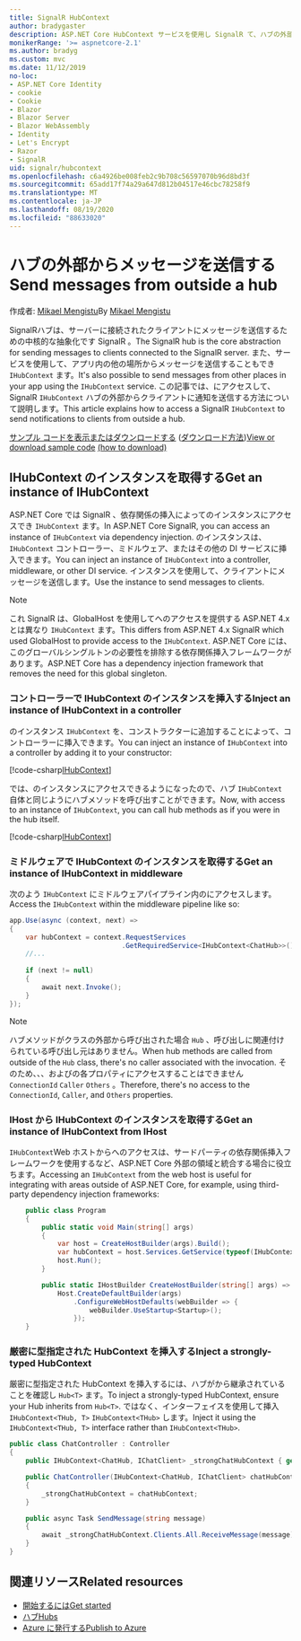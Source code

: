 ```yaml
---
title: SignalR HubContext
author: bradygaster
description: ASP.NET Core HubContext サービスを使用し SignalR て、ハブの外部からクライアントに通知を送信する方法について説明します。
monikerRange: '>= aspnetcore-2.1'
ms.author: bradyg
ms.custom: mvc
ms.date: 11/12/2019
no-loc:
- ASP.NET Core Identity
- cookie
- Cookie
- Blazor
- Blazor Server
- Blazor WebAssembly
- Identity
- Let's Encrypt
- Razor
- SignalR
uid: signalr/hubcontext
ms.openlocfilehash: c6a4926be008feb2c9b708c56597070b96d8bd3f
ms.sourcegitcommit: 65add17f74a29a647d812b04517e46cbc78258f9
ms.translationtype: MT
ms.contentlocale: ja-JP
ms.lasthandoff: 08/19/2020
ms.locfileid: "88633020"
---
```

# <a name="send-messages-from-outside-a-hub"></a><span data-ttu-id="9e93b-103">ハブの外部からメッセージを送信する</span><span class="sxs-lookup"><span data-stu-id="9e93b-103">Send messages from outside a hub</span></span>

<span data-ttu-id="9e93b-104">作成者: [Mikael Mengistu](https://twitter.com/MikaelM_12)</span><span class="sxs-lookup"><span data-stu-id="9e93b-104">By [Mikael Mengistu](https://twitter.com/MikaelM_12)</span></span>

<span data-ttu-id="9e93b-105">SignalRハブは、サーバーに接続されたクライアントにメッセージを送信するための中核的な抽象化です SignalR 。</span><span class="sxs-lookup"><span data-stu-id="9e93b-105">The SignalR hub is the core abstraction for sending messages to clients connected to the SignalR server.</span></span> <span data-ttu-id="9e93b-106">また、サービスを使用して、アプリ内の他の場所からメッセージを送信することもでき `IHubContext` ます。</span><span class="sxs-lookup"><span data-stu-id="9e93b-106">It's also possible to send messages from other places in your app using the `IHubContext` service.</span></span> <span data-ttu-id="9e93b-107">この記事では、にアクセスして、 SignalR `IHubContext` ハブの外部からクライアントに通知を送信する方法について説明します。</span><span class="sxs-lookup"><span data-stu-id="9e93b-107">This article explains how to access a SignalR `IHubContext` to send notifications to clients from outside a hub.</span></span>

<span data-ttu-id="9e93b-108">[サンプル コードを表示またはダウンロードする](https://github.com/dotnet/AspNetCore.Docs/tree/master/aspnetcore/signalr/hubcontext/sample/) ([ダウンロード方法](xref:index#how-to-download-a-sample))</span><span class="sxs-lookup"><span data-stu-id="9e93b-108">[View or download sample code](https://github.com/dotnet/AspNetCore.Docs/tree/master/aspnetcore/signalr/hubcontext/sample/) [(how to download)](xref:index#how-to-download-a-sample)</span></span>

## <a name="get-an-instance-of-ihubcontext"></a><span data-ttu-id="9e93b-109">IHubContext のインスタンスを取得する</span><span class="sxs-lookup"><span data-stu-id="9e93b-109">Get an instance of IHubContext</span></span>

<span data-ttu-id="9e93b-110">ASP.NET Core では SignalR 、依存関係の挿入によってのインスタンスにアクセスでき `IHubContext` ます。</span><span class="sxs-lookup"><span data-stu-id="9e93b-110">In ASP.NET Core SignalR, you can access an instance of `IHubContext` via dependency injection.</span></span> <span data-ttu-id="9e93b-111">のインスタンスは、 `IHubContext` コントローラー、ミドルウェア、またはその他の DI サービスに挿入できます。</span><span class="sxs-lookup"><span data-stu-id="9e93b-111">You can inject an instance of `IHubContext` into a controller, middleware, or other DI service.</span></span> <span data-ttu-id="9e93b-112">インスタンスを使用して、クライアントにメッセージを送信します。</span><span class="sxs-lookup"><span data-stu-id="9e93b-112">Use the instance to send messages to clients.</span></span>

> [!NOTE]
> <span data-ttu-id="9e93b-113">これ SignalR は、GlobalHost を使用してへのアクセスを提供する ASP.NET 4.x とは異なり `IHubContext` ます。</span><span class="sxs-lookup"><span data-stu-id="9e93b-113">This differs from ASP.NET 4.x SignalR which used GlobalHost to provide access to the `IHubContext`.</span></span> <span data-ttu-id="9e93b-114">ASP.NET Core には、このグローバルシングルトンの必要性を排除する依存関係挿入フレームワークがあります。</span><span class="sxs-lookup"><span data-stu-id="9e93b-114">ASP.NET Core has a dependency injection framework that removes the need for this global singleton.</span></span>

### <a name="inject-an-instance-of-ihubcontext-in-a-controller"></a><span data-ttu-id="9e93b-115">コントローラーで IHubContext のインスタンスを挿入する</span><span class="sxs-lookup"><span data-stu-id="9e93b-115">Inject an instance of IHubContext in a controller</span></span>

<span data-ttu-id="9e93b-116">のインスタンス `IHubContext` を、コンストラクターに追加することによって、コントローラーに挿入できます。</span><span class="sxs-lookup"><span data-stu-id="9e93b-116">You can inject an instance of `IHubContext` into a controller by adding it to your constructor:</span></span>

[!code-csharp[IHubContext](hubcontext/sample/Controllers/HomeController.cs?range=12-19,57)]

<span data-ttu-id="9e93b-117">では、のインスタンスにアクセスできるようになったので、ハブ `IHubContext` 自体と同じようにハブメソッドを呼び出すことができます。</span><span class="sxs-lookup"><span data-stu-id="9e93b-117">Now, with access to an instance of `IHubContext`, you can call hub methods as if you were in the hub itself.</span></span>

[!code-csharp[IHubContext](hubcontext/sample/Controllers/HomeController.cs?range=21-25)]

### <a name="get-an-instance-of-ihubcontext-in-middleware"></a><span data-ttu-id="9e93b-118">ミドルウェアで IHubContext のインスタンスを取得する</span><span class="sxs-lookup"><span data-stu-id="9e93b-118">Get an instance of IHubContext in middleware</span></span>

<span data-ttu-id="9e93b-119">次のよう `IHubContext` にミドルウェアパイプライン内のにアクセスします。</span><span class="sxs-lookup"><span data-stu-id="9e93b-119">Access the `IHubContext` within the middleware pipeline like so:</span></span>

```csharp
app.Use(async (context, next) =>
{
    var hubContext = context.RequestServices
                            .GetRequiredService<IHubContext<ChatHub>>();
    //...
    
    if (next != null)
    {
        await next.Invoke();
    }
});
```

> [!NOTE]
> <span data-ttu-id="9e93b-120">ハブメソッドがクラスの外部から呼び出された場合 `Hub` 、呼び出しに関連付けられている呼び出し元はありません。</span><span class="sxs-lookup"><span data-stu-id="9e93b-120">When hub methods are called from outside of the `Hub` class, there's no caller associated with the invocation.</span></span> <span data-ttu-id="9e93b-121">そのため、、、およびの各プロパティにアクセスすることはできません `ConnectionId` `Caller` `Others` 。</span><span class="sxs-lookup"><span data-stu-id="9e93b-121">Therefore, there's no access to the `ConnectionId`, `Caller`, and `Others` properties.</span></span>

### <a name="get-an-instance-of-ihubcontext-from-ihost"></a><span data-ttu-id="9e93b-122">IHost から IHubContext のインスタンスを取得する</span><span class="sxs-lookup"><span data-stu-id="9e93b-122">Get an instance of IHubContext from IHost</span></span>

<span data-ttu-id="9e93b-123">`IHubContext`Web ホストからへのアクセスは、サードパーティの依存関係挿入フレームワークを使用するなど、ASP.NET Core 外部の領域と統合する場合に役立ちます。</span><span class="sxs-lookup"><span data-stu-id="9e93b-123">Accessing an `IHubContext` from the web host is useful for integrating with areas outside of ASP.NET Core, for example, using third-party dependency injection frameworks:</span></span>

```csharp
    public class Program
    {
        public static void Main(string[] args)
        {
            var host = CreateHostBuilder(args).Build();
            var hubContext = host.Services.GetService(typeof(IHubContext<ChatHub>));
            host.Run();
        }

        public static IHostBuilder CreateHostBuilder(string[] args) =>
            Host.CreateDefaultBuilder(args)
                .ConfigureWebHostDefaults(webBuilder => {
                    webBuilder.UseStartup<Startup>();
                });
    }
```

### <a name="inject-a-strongly-typed-hubcontext"></a><span data-ttu-id="9e93b-124">厳密に型指定された HubContext を挿入する</span><span class="sxs-lookup"><span data-stu-id="9e93b-124">Inject a strongly-typed HubContext</span></span>

<span data-ttu-id="9e93b-125">厳密に型指定された HubContext を挿入するには、ハブがから継承されていることを確認し `Hub<T>` ます。</span><span class="sxs-lookup"><span data-stu-id="9e93b-125">To inject a strongly-typed HubContext, ensure your Hub inherits from `Hub<T>`.</span></span> <span data-ttu-id="9e93b-126">ではなく、インターフェイスを使用して挿入 `IHubContext<THub, T>` `IHubContext<THub>` します。</span><span class="sxs-lookup"><span data-stu-id="9e93b-126">Inject it using the `IHubContext<THub, T>` interface rather than `IHubContext<THub>`.</span></span>

```csharp
public class ChatController : Controller
{
    public IHubContext<ChatHub, IChatClient> _strongChatHubContext { get; }

    public ChatController(IHubContext<ChatHub, IChatClient> chatHubContext)
    {
        _strongChatHubContext = chatHubContext;
    }

    public async Task SendMessage(string message)
    {
        await _strongChatHubContext.Clients.All.ReceiveMessage(message);
    }
}
```

## <a name="related-resources"></a><span data-ttu-id="9e93b-127">関連リソース</span><span class="sxs-lookup"><span data-stu-id="9e93b-127">Related resources</span></span>

* [<span data-ttu-id="9e93b-128">開始するには</span><span class="sxs-lookup"><span data-stu-id="9e93b-128">Get started</span></span>](xref:tutorials/signalr)
* [<span data-ttu-id="9e93b-129">ハブ</span><span class="sxs-lookup"><span data-stu-id="9e93b-129">Hubs</span></span>](xref:signalr/hubs)
* [<span data-ttu-id="9e93b-130">Azure に発行する</span><span class="sxs-lookup"><span data-stu-id="9e93b-130">Publish to Azure</span></span>](xref:signalr/publish-to-azure-web-app)
